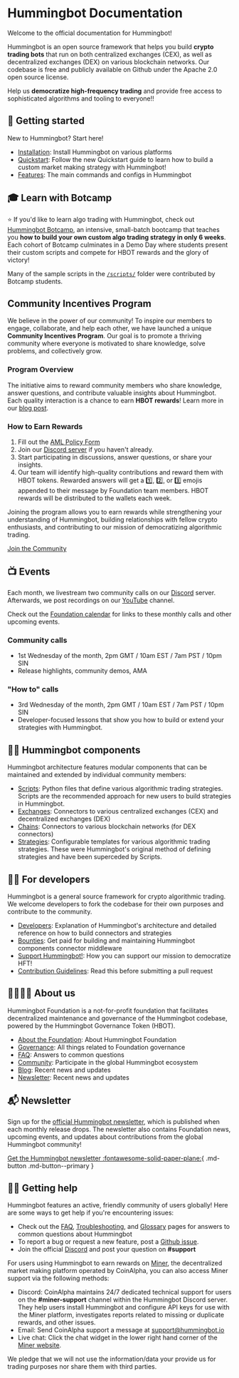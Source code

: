 # Hummingbot Documentation

Welcome to the official documentation for Hummingbot!

Hummingbot is an open source framework that helps you build **crypto trading bots** that run on both centralized exchanges (CEX), as well as decentralized exchanges (DEX) on various blockchain networks. Our codebase is free and publicly available on Github under the Apache 2.0 open source license.

Help us **democratize high-frequency trading** and provide free access to sophisticated algorithms and tooling to everyone!!

## 🐤 Getting started

New to Hummingbot? Start here!

- [Installation](/installation): Install Hummingbot on various platforms
- [Quickstart](/quickstart): Follow the new Quickstart guide to learn how to build a custom market making strategy with Hummingbot!
- [Features](/operation): The main commands and configs in Hummingbot

## 🎓 Learn with Botcamp

⭐ If you'd like to learn algo trading with Hummingbot, check out [Hummingbot Botcamp](https://hummingbot.org/botcamp), an intensive, small-batch bootcamp that teaches you **how to build your own custom algo trading strategy in only 6 weeks**. Each cohort of Botcamp culminates in a Demo Day where students present their custom scripts and compete for HBOT rewards and the glory of victory!

Many of the sample scripts in the [`/scripts/`](https://github.com/hummingbot/hummingbot/tree/master/scripts) folder were contributed by Botcamp students.

## Community Incentives Program

We believe in the power of our community! To inspire our members to engage, collaborate, and help each other, we have launched a unique **Community Incentives Program**. Our goal is to promote a thriving community where everyone is motivated to share knowledge, solve problems, and collectively grow.

### Program Overview

The initiative aims to reward community members who share knowledge, answer questions, and contribute valuable insights about Hummingbot. Each quality interaction is a chance to earn **HBOT rewards**! Learn more in our [blog post](https://blog.hummingbot.org/community-incentives-update/).

### How to Earn Rewards

1. Fill out the [AML Policy Form](https://forms.gle/UMYYsiZYgTwqaSts6?ref=blog.hummingbot.org)
2. Join our [Discord server](https://discord.gg/hummingbot) if you haven't already.
3. Start participating in discussions, answer questions, or share your insights.
4. Our team will identify high-quality contributions and reward them with HBOT tokens. Rewarded answers will get a 1️⃣, 2️⃣, or 3️⃣ emojis appended to their message by Foundation team members. HBOT rewards will be distributed to the wallets each week.

Joining the program allows you to earn rewards while strengthening your understanding of Hummingbot, building relationships with fellow crypto enthusiasts, and contributing to our mission of democratizing algorithmic trading.

[Join the Community](https://discord.gg/hummingbot)


## 📺 Events

Each month, we livestream two community calls on our [Discord](https://discord.gg/hummingbot) server. Afterwards, we post recordings on our [YouTube](https://youtube.com/c/hummingbot) channel.

Check out the [Foundation calendar](https://www.notion.so/hummingbot-foundation/5c767683f80b45c4934aa8cf755a2ff5?v=4dd057ac162f49c9813e11cec0688204&pvs=4) for links to these monthly calls and other upcoming events.

### Community calls

* 1st Wednesday of the month, 2pm GMT / 10am EST / 7am PST / 10pm SIN
* Release highlights, community demos, AMA

### "How to" calls

* 3rd Wednesday of the month, 2pm GMT / 10am EST / 7am PST / 10pm SIN
* Developer-focused lessons that show you how to build or extend your  strategies with Hummingbot. 

## 👩‍💻 Hummingbot components

Hummingbot architecture features modular components that can be maintained and extended by individual community members:

- [Scripts](/scripts): Python files that define various algorithmic trading strategies. Scripts are the recommended approach for new users to build strategies in Hummingbot.
- [Exchanges](/exchanges): Connectors to various centralized exchanges (CEX) and decentralized exchanges (DEX)
- [Chains](/chains): Connectors to various blockchain networks (for DEX connectors)
- [Strategies](/strategies): Configurable templates for various algorithmic trading strategies. These were Hummingbot's original method of defining strategies and have been superceded by Scripts.

## 👩‍💻 For developers

Hummingbot is a general source framework for crypto algorithmic trading. We welcome developers to fork the codebase for their own purposes and contribute to the community.

- [Developers](/developers): Explanation of Hummingbot's architecture and detailed reference on how to build connectors and strategies
- [Bounties](/governance/bounties): Get paid for building and maintaining Hummingbot components
connector middleware
- [Support Hummingbot!](/support-hummingbot): How you can support our mission to democratize HFT!
- [Contribution Guidelines](/developers/contributions/): Read this before submitting a pull request

## 👨‍👩‍👧‍👧 About us

Hummingbot Foundation is a not-for-profit foundation that facilitates decentralized maintenance and governance of the Hummingbot codebase, powered by the Hummingbot Governance Token (HBOT).

- [About the Foundation](/about): About Hummingbot Foundation
- [Governance](/governance): All things related to Foundation governance
- [FAQ](/faq): Answers to common questions
- [Community](/community): Participate in the global Hummingbot ecosystem
- [Blog](https://blog.hummingbot.org): Recent news and updates
- [Newsletter](https://hummingbot.substack.com/): Recent news and updates

## 📬 Newsletter

Sign up for the [official Hummingbot newsletter](https://hummingbot.substack.com/), which is published when each monthly release drops. The newsletter also contains Foundation news, upcoming events, and updates about contributions from the global Hummingbot community!

[Get the Hummingbot newsletter :fontawesome-solid-paper-plane:](https://hummingbot.substack.com/){ .md-button .md-button--primary }

## 🙋‍♂️ Getting help

Hummingbot features an active, friendly community of users globally! Here are some ways to get help if you're encountering issues:

- Check out the [FAQ](/faq), [Troubleshooting](/troubleshooting), and [Glossary](/glossary) pages for answers to common questions about Hummingbot
- To report a bug or request a new feature, post a [Github issue](https://github.com/hummingbot/hummingbot/issues/new/choose).
- Join the official [Discord](https://discord.gg/hummingbot) and post your question on **#support**

For users using Hummingbot to earn rewards on [Miner](https://miner.hummingbot.io), the decentralized market making platform operated by CoinAlpha, you can also access Miner support via the following methods:

- Discord: CoinAlpha maintains 24/7 dedicated technical support for users on the **#miner-support** channel within the Hummingbot Discord server. They help users install Hummingbot and configure API keys for use with the Miner platform, investigates reports related to missing or duplicate rewards, and other issues. 
- Email: Send CoinAlpha support a message at [support@hummingbot.io](mailto:support@hummingbot.io)
- Live chat: Click the chat widget in the lower right hand corner of the [Miner website](https://miner.hummingbot.io).

We pledge that we will not use the information/data your provide us for trading purposes nor share them with third parties.
